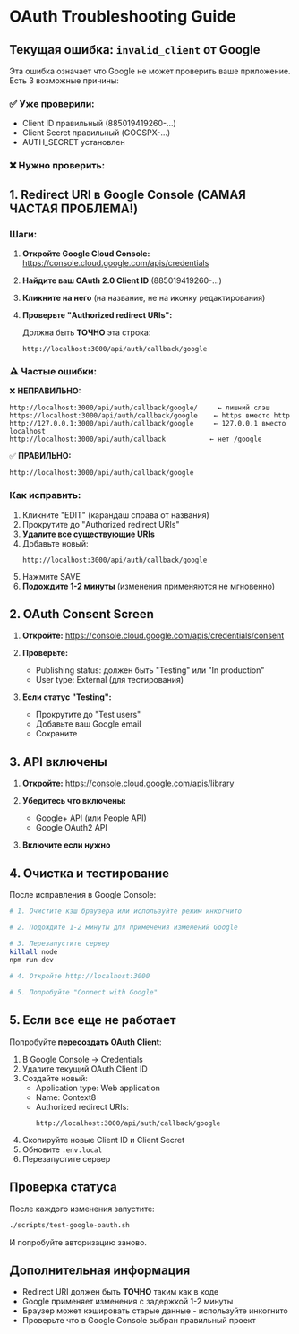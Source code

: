 # OAuth Troubleshooting Guide

## Текущая ошибка: `invalid_client` от Google

Эта ошибка означает что Google не может проверить ваше приложение. Есть 3 возможные причины:

### ✅ Уже проверили:
- Client ID правильный (885019419260-...)
- Client Secret правильный (GOCSPX-...)
- AUTH_SECRET установлен

### ❌ Нужно проверить:

## 1. Redirect URI в Google Console (САМАЯ ЧАСТАЯ ПРОБЛЕМА!)

### Шаги:

1. **Откройте Google Cloud Console:**
   https://console.cloud.google.com/apis/credentials

2. **Найдите ваш OAuth 2.0 Client ID** (885019419260-...)

3. **Кликните на него** (на название, не на иконку редактирования)

4. **Проверьте "Authorized redirect URIs":**

   Должна быть **ТОЧНО** эта строка:
   ```
   http://localhost:3000/api/auth/callback/google
   ```

### ⚠️ Частые ошибки:

❌ **НЕПРАВИЛЬНО:**
```
http://localhost:3000/api/auth/callback/google/     ← лишний слэш
https://localhost:3000/api/auth/callback/google    ← https вместо http
http://127.0.0.1:3000/api/auth/callback/google     ← 127.0.0.1 вместо localhost
http://localhost:3000/api/auth/callback           ← нет /google
```

✅ **ПРАВИЛЬНО:**
```
http://localhost:3000/api/auth/callback/google
```

### Как исправить:

1. Кликните "EDIT" (карандаш справа от названия)
2. Прокрутите до "Authorized redirect URIs"
3. **Удалите все существующие URIs**
4. Добавьте новый:
   ```
   http://localhost:3000/api/auth/callback/google
   ```
5. Нажмите SAVE
6. **Подождите 1-2 минуты** (изменения применяются не мгновенно)

## 2. OAuth Consent Screen

1. **Откройте:**
   https://console.cloud.google.com/apis/credentials/consent

2. **Проверьте:**
   - Publishing status: должен быть "Testing" или "In production"
   - User type: External (для тестирования)

3. **Если статус "Testing":**
   - Прокрутите до "Test users"
   - Добавьте ваш Google email
   - Сохраните

## 3. API включены

1. **Откройте:**
   https://console.cloud.google.com/apis/library

2. **Убедитесь что включены:**
   - Google+ API (или People API)
   - Google OAuth2 API

3. **Включите если нужно**

## 4. Очистка и тестирование

После исправления в Google Console:

```bash
# 1. Очистите кэш браузера или используйте режим инкогнито

# 2. Подождите 1-2 минуты для применения изменений Google

# 3. Перезапустите сервер
killall node
npm run dev

# 4. Откройте http://localhost:3000

# 5. Попробуйте "Connect with Google"
```

## 5. Если все еще не работает

Попробуйте **пересоздать OAuth Client**:

1. В Google Console → Credentials
2. Удалите текущий OAuth Client ID
3. Создайте новый:
   - Application type: Web application
   - Name: Context8
   - Authorized redirect URIs:
     ```
     http://localhost:3000/api/auth/callback/google
     ```
4. Скопируйте новые Client ID и Client Secret
5. Обновите `.env.local`
6. Перезапустите сервер

## Проверка статуса

После каждого изменения запустите:

```bash
./scripts/test-google-oauth.sh
```

И попробуйте авторизацию заново.

## Дополнительная информация

- Redirect URI должен быть **ТОЧНО** таким как в коде
- Google применяет изменения с задержкой 1-2 минуты
- Браузер может кэшировать старые данные - используйте инкогнито
- Проверьте что в Google Console выбран правильный проект
